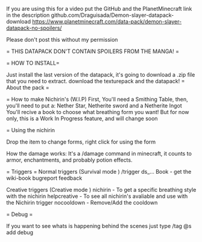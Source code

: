 If you are using this for a video put the GitHub and the PlanetMinecraft link in the description
github.com/Draguisada/Demon-slayer-datapack-download
https://www.planetminecraft.com/data-pack/demon-slayer-datapack-no-spoilers/

Please don't post this without my permission

= THIS DATAPACK DON'T CONTAIN SPOILERS FROM THE MANGA! =

= HOW TO INSTALL=

Just install the last version of the datapack, it's going to download a .zip file that you need to extract. download the texturepack and the datapack!
= About the pack =

= How to make Nichirin's (W.I.P)
First, You'll need a Smithing Table, then, you'll need to put a: Nether Star, Netherite sword and a Netherite Ingot
You'll recive a book to choose what breathing form you want! But for now only, this is a Work In Progress feature, and will change soon

= Using the nichirin

Drop the item to change forms, right click for using the form

How the damage works: It's a /damage command in minecraft, it counts to armor, enchantments, and probably potion effects.

= Triggers =
Normal triggers (Survival mode )
/trigger ds_...
Book - get the wiki-book
bugreport
feedback

Creative triggers (Creative mode )
nichirin - To get a specific breathing style with the nichirin
helpcreative - To see all nichirin's avaliable and use with the Nichirin trigger
nocooldown - Remove/Add the cooldown

= Debug =

If you want to see whats is happening behind the scenes just type /tag @s add debug
